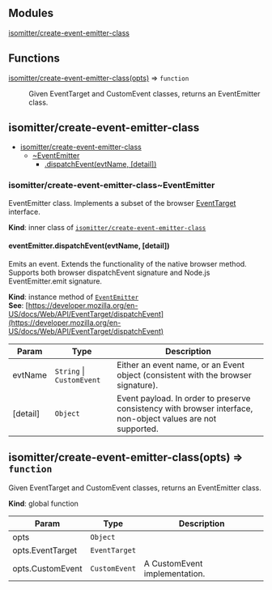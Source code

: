 ## Modules

<dl>
<dt><a href="#module_isomitter/create-event-emitter-class">isomitter/create-event-emitter-class</a></dt>
<dd></dd>
</dl>

## Functions

<dl>
<dt><a href="#isomitter/create-event-emitter-class">isomitter/create-event-emitter-class(opts)</a> ⇒ <code>function</code></dt>
<dd><p>Given EventTarget and CustomEvent classes, returns an EventEmitter class.</p>
</dd>
</dl>

<a name="module_isomitter/create-event-emitter-class"></a>

## isomitter/create-event-emitter-class

* [isomitter/create-event-emitter-class](#module_isomitter/create-event-emitter-class)
    * [~EventEmitter](#module_isomitter/create-event-emitter-class..EventEmitter)
        * [.dispatchEvent(evtName, [detail])](#module_isomitter/create-event-emitter-class..EventEmitter+dispatchEvent)

<a name="module_isomitter/create-event-emitter-class..EventEmitter"></a>

### isomitter/create-event-emitter-class~EventEmitter
EventEmitter class. Implements a subset of the browser [EventTarget](https://developer.mozilla.org/en-US/docs/Web/API/EventTarget) interface.

**Kind**: inner class of [<code>isomitter/create-event-emitter-class</code>](#module_isomitter/create-event-emitter-class)  
<a name="module_isomitter/create-event-emitter-class..EventEmitter+dispatchEvent"></a>

#### eventEmitter.dispatchEvent(evtName, [detail])
Emits an event. Extends the functionality of the native browser method. Supports both browser dispatchEvent signature and Node.js EventEmitter.emit signature.

**Kind**: instance method of [<code>EventEmitter</code>](#module_isomitter/create-event-emitter-class..EventEmitter)  
**See**: [https://developer.mozilla.org/en-US/docs/Web/API/EventTarget/dispatchEvent](https://developer.mozilla.org/en-US/docs/Web/API/EventTarget/dispatchEvent)  

| Param | Type | Description |
| --- | --- | --- |
| evtName | <code>String</code> \| <code>CustomEvent</code> | Either an event name, or an Event object (consistent with the browser signature). |
| [detail] | <code>Object</code> | Event payload. In order to preserve consistency with browser interface, non-object values are not supported. |

<a name="isomitter/create-event-emitter-class"></a>

## isomitter/create-event-emitter-class(opts) ⇒ <code>function</code>
Given EventTarget and CustomEvent classes, returns an EventEmitter class.

**Kind**: global function  

| Param | Type | Description |
| --- | --- | --- |
| opts | <code>Object</code> |  |
| opts.EventTarget | <code>EventTarget</code> |  |
| opts.CustomEvent | <code>CustomEvent</code> | A CustomEvent implementation. |

